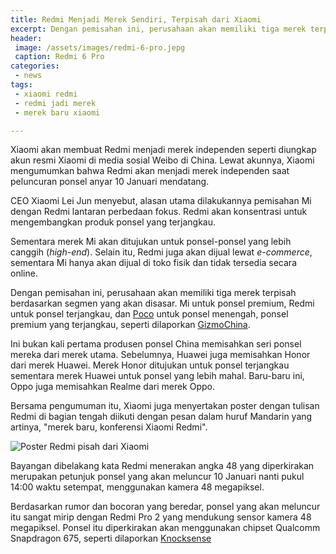 ```yaml
---
title: Redmi Menjadi Merek Sendiri, Terpisah dari Xiaomi
excerpt: Dengan pemisahan ini, perusahaan akan memiliki tiga merek terpisah berdasarkan segmen yang akan disasar. Mi untuk ponsel premium, Redmi untuk ponsel terjangkau, dan Poco untuk ponsel menengah, ponsel premium yang terjangkau
header:
 image: /assets/images/redmi-6-pro.jepg
 caption: Redmi 6 Pro
categories:
 - news
tags:
 - xiaomi redmi
 - redmi jadi merek
 - merek baru xiaomi

---
```


Xiaomi akan membuat Redmi menjadi merek independen seperti diungkap akun resmi Xiaomi di media sosial Weibo di China. Lewat akunnya, Xiaomi mengumumkan bahwa Redmi akan menjadi merek independen saat peluncuran ponsel anyar 10 Januari mendatang. 

CEO Xiaomi Lei Jun menyebut, alasan utama dilakukannya pemisahan Mi dengan Redmi lantaran perbedaan fokus. Redmi akan konsentrasi untuk mengembangkan produk ponsel yang terjangkau. 

Sementara merek Mi akan ditujukan untuk ponsel-ponsel yang lebih canggih (_high-end_). Selain itu, Redmi juga akan dijual lewat _e-commerce_, sementara Mi hanya akan dijual di toko fisik dan tidak tersedia secara online.

Dengan pemisahan ini, perusahaan akan memiliki tiga merek terpisah berdasarkan segmen yang akan disasar. Mi untuk ponsel premium, Redmi untuk ponsel terjangkau, dan [Poco](https://mi.knoacc.org/download-fastboot-miui-10-global-stable-pocophone-f1-berrylium) untuk ponsel menengah, ponsel premium yang terjangkau, seperti dilaporkan [GizmoChina](https://www.gizmochina.com/2019/01/03/lei-jun-explains-explains-redmi-independent-brand/).

Ini bukan kali pertama produsen ponsel China memisahkan seri ponsel mereka dari merek utama. Sebelumnya, Huawei juga memisahkan Honor dari merek Huawei. Merek Honor ditujukan untuk ponsel terjangkau sementara merek Huawei untuk ponsel yang lebih mahal. Baru-baru ini, Oppo juga memisahkan Realme dari merek Oppo. 

Bersama pengumuman itu, Xiaomi juga menyertakan poster dengan tulisan Redmi di bagian tengah diikuti dengan pesan dalam huruf Mandarin yang artinya, "merek baru, konferensi Xiaomi Redmi".

![Poster Redmi pisah dari Xiaomi](https://www.gizmochina.com/wp-content/uploads/2019/01/Xiaomi-Redmi-48-megapixel-camera-phone-teaser.jpg)

Bayangan dibelakang kata Redmi menerakan angka 48 yang diperkirakan merupakan petunjuk ponsel yang akan meluncur 10 Januari nanti pukul 14:00 waktu setempat, menggunakan kamera 48 megapiksel.

Berdasarkan rumor dan bocoran yang beredar, ponsel yang akan meluncur itu sangat mirip dengan Redmi Pro 2 yang mendukung sensor kamera 48 megapiksel. Ponsel itu diperkirakan akan menggunakan chipset Qualcomm Snapdragon 675, seperti dilaporkan [Knocksense](https://www.knocksense.com/techsense/xiaomis-redmi-to-become-an-independent-brand-starting-january-10-with-a-48-megapixel-camera-phone)
